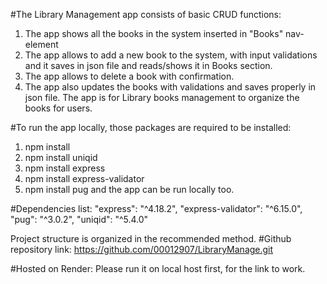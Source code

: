 #The Library Management app consists of basic CRUD functions:
1. The app shows all the books in the system inserted in "Books" nav-element
2. The app allows to add a new book to the system, with input validations and it saves in json file and reads/shows it in Books section.
3. The app allows to delete a book with confirmation.
4. The app also updates the books with validations and saves properly in json file.
The app is for Library books management to organize the books for users.

#To run the app locally,
 those packages are required to be installed:
1. npm install
2. npm install uniqid
3. npm install express
4. npm install express-validator
5. npm install pug 
 and the app can be run locally too.

 #Dependencies list:
    "express": "^4.18.2",
    "express-validator": "^6.15.0",
    "pug": "^3.0.2",
    "uniqid": "^5.4.0"



Project structure is organized in the recommended method.
#Github repository link:
https://github.com/00012907/LibraryManage.git

#Hosted on Render: 
Please run it on local host first, for the link to work.

